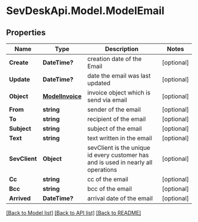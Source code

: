 # SevDeskApi.Model.ModelEmail
## Properties

Name | Type | Description | Notes
------------ | ------------- | ------------- | -------------
**Create** | **DateTime?** | creation date of the Email | [optional] 
**Update** | **DateTime?** | date the email was last updated | [optional] 
**Object** | [**ModelInvoice**](ModelInvoice.md) | invoice object which is send via email | [optional] 
**From** | **string** | sender of the email | [optional] 
**To** | **string** | recipient of the email | [optional] 
**Subject** | **string** | subject of the email | [optional] 
**Text** | **string** | text written in the email | [optional] 
**SevClient** | **Object** | sevClient is the unique id every customer has and is used in nearly all operations | [optional] 
**Cc** | **string** | cc of the email | [optional] 
**Bcc** | **string** | bcc of the email | [optional] 
**Arrived** | **DateTime?** | arrival date of the email | [optional] 

[[Back to Model list]](../README.md#documentation-for-models) [[Back to API list]](../README.md#documentation-for-api-endpoints) [[Back to README]](../README.md)

